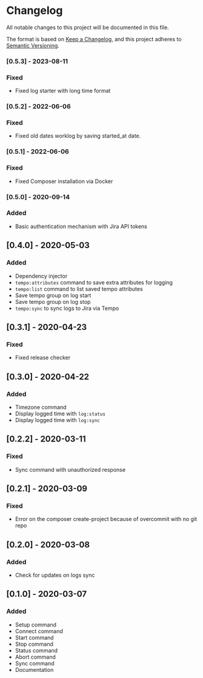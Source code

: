 # Changelog
All notable changes to this project will be documented in this file.

The format is based on [Keep a Changelog](https://keepachangelog.com/en/1.0.0/),
and this project adheres to [Semantic Versioning](https://semver.org/spec/v2.0.0.html).

### [0.5.3] - 2023-08-11
### Fixed
- Fixed log starter with long time format

### [0.5.2] - 2022-06-06
### Fixed
- Fixed old dates worklog by saving started_at date.

### [0.5.1] - 2022-06-06
### Fixed
- Fixed Composer installation via Docker

### [0.5.0] - 2020-09-14
### Added
- Basic authentication mechanism with Jira API tokens

## [0.4.0] - 2020-05-03
### Added
- Dependency injector
- `tempo:attributes` command to save extra attributes for logging
- `tempo:list` command to list saved tempo attributes
- Save tempo group on log start
- Save tempo group on log stop
- `tempo:sync` to sync logs to Jira via Tempo

## [0.3.1] - 2020-04-23
### Fixed
- Fixed release checker

## [0.3.0] - 2020-04-22
### Added
- Timezone command
- Display logged time with `log:status`
- Display logged time with `log:sync`

## [0.2.2] - 2020-03-11
### Fixed
- Sync command with unauthorized response

## [0.2.1] - 2020-03-09
### Fixed
- Error on the composer create-project because of overcommit with no git repo

## [0.2.0] - 2020-03-08
### Added
- Check for updates on logs sync

## [0.1.0] - 2020-03-07
### Added
- Setup command
- Connect command
- Start command
- Stop command
- Status command
- Abort command
- Sync command
- Documentation
